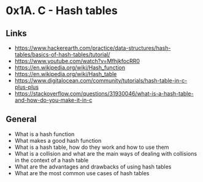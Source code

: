 # 0x1A. C - Hash tables

## Links
- https://www.hackerearth.com/practice/data-structures/hash-tables/basics-of-hash-tables/tutorial/
- https://www.youtube.com/watch?v=MfhjkfocRR0
- https://en.wikipedia.org/wiki/Hash_function
- https://en.wikipedia.org/wiki/Hash_table
- https://www.digitalocean.com/community/tutorials/hash-table-in-c-plus-plus
- https://stackoverflow.com/questions/31930046/what-is-a-hash-table-and-how-do-you-make-it-in-c

## General
- What is a hash function
- What makes a good hash function
- What is a hash table, how do they work and how to use them
- What is a collision and what are the main ways of dealing with collisions in the context of a hash table
- What are the advantages and drawbacks of using hash tables
- What are the most common use cases of hash tables

